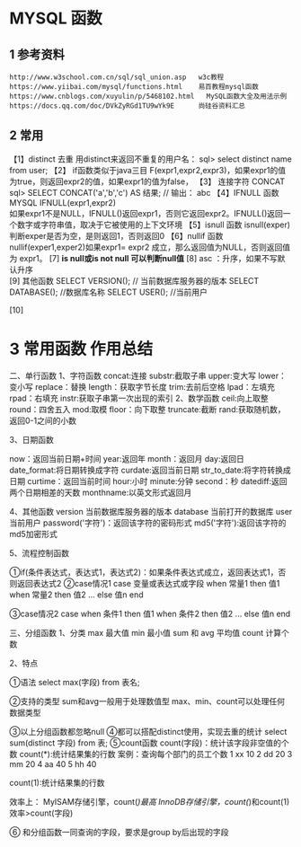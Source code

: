 # MYSQL 函数


## 1 参考资料

    http://www.w3school.com.cn/sql/sql_union.asp   w3c教程
    https://www.yiibai.com/mysql/functions.html    易百教程mysql函数
    https://www.cnblogs.com/xuyulin/p/5468102.html   MySQL函数大全及用法示例
    https://docs.qq.com/doc/DVkZyRGd1TU9wYk9E      尚硅谷资料汇总
## 2 常用
【1】distinct 去重
用distinct来返回不重复的用户名：
sql> select distinct name from user;
【2】 if函数类似于java三目
F(expr1,expr2,expr3)，如果expr1的值为true，则返回expr2的值，如果expr1的值为false，
【3】 连接字符 CONCAT
sql> SELECT CONCAT('a','b','c') AS 结果;  // 输出： abc
【4】IFNULL  函数
MYSQL IFNULL(expr1,expr2)          
如果expr1不是NULL，IFNULL()返回expr1，否则它返回expr2。IFNULL()返回一个数字或字符串值，取决于它被使用的上下文环境
【5】isnull 函数
isnull(exper) 判断exper是否为空，是则返回1，否则返回0
【6】nullif 函数
nullif(exper1,exper2)如果expr1= expr2 成立，那么返回值为NULL，否则返回值为   expr1。
[7] **is null或is not null 可以判断null值**
[8] asc ：升序，如果不写默认升序  
[9] 其他函数
SELECT VERSION(); // 当前数据库服务器的版本
SELECT DATABASE(); //数据库名称
SELECT USER(); //当前用户

[10]

# 3 常用函数 作用总结
二、单行函数
1、字符函数
concat:连接
substr:截取子串
upper:变大写
lower：变小写
replace：替换
length：获取字节长度
trim:去前后空格
lpad：左填充
rpad：右填充
instr:获取子串第一次出现的索引
2、数学函数
ceil:向上取整
round：四舍五入
mod:取模
floor：向下取整
truncate:截断
rand:获取随机数，返回0-1之间的小数

3、日期函数

now：返回当前日期+时间
year:返回年
month：返回月
day:返回日
date_format:将日期转换成字符
curdate:返回当前日期
str_to_date:将字符转换成日期
curtime：返回当前时间
hour:小时
minute:分钟
second：秒
datediff:返回两个日期相差的天数
monthname:以英文形式返回月

4、其他函数
version 当前数据库服务器的版本
database 当前打开的数据库
user当前用户
password('字符')：返回该字符的密码形式
md5('字符'):返回该字符的md5加密形式

5、流程控制函数

①if(条件表达式，表达式1，表达式2)：如果条件表达式成立，返回表达式1，否则返回表达式2
②case情况1
case 变量或表达式或字段
when 常量1 then 值1
when 常量2 then 值2
...
else 值n
end

③case情况2
case 
when 条件1 then 值1
when 条件2 then 值2
...
else 值n
end

三、分组函数
1、分类
max 最大值
min 最小值
sum 和
avg 平均值
count 计算个数

2、特点

①语法
select max(字段) from 表名;

②支持的类型
sum和avg一般用于处理数值型
max、min、count可以处理任何数据类型

③以上分组函数都忽略null
④都可以搭配distinct使用，实现去重的统计
select sum(distinct 字段) from 表;
⑤count函数
count(字段)：统计该字段非空值的个数
count(*):统计结果集的行数
案例：查询每个部门的员工个数
1 xx    10
2 dd    20
3 mm    20
4 aa    40
5 hh    40

count(1):统计结果集的行数

效率上：
MyISAM存储引擎，count(*)最高
InnoDB存储引擎，count(*)和count(1)效率>count(字段)

⑥ 和分组函数一同查询的字段，要求是group by后出现的字段
















